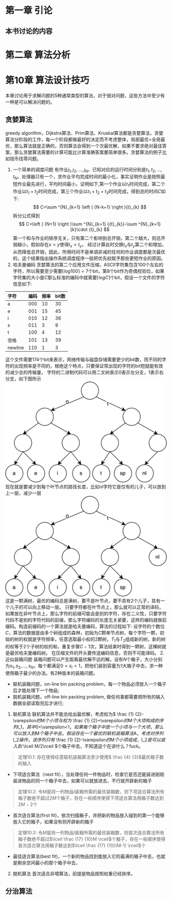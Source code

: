 # 第一章 引论
## 本书讨论的内容

# 第二章 算法分析
# 第10章 算法设计技巧
本章讨论用于求解问题的5种通常类型的算法，对于很对问题，这些方法中至少有一种是可以解决问题的。
## 贪婪算法
greedy algorithm，Dijkstra算法、Prim算法、Kruskal算法都是贪婪算法，贪婪算法分阶段的工作，每一个阶段都做最好的决定而不考虑整体，局部最优=全局最优，那么算法就是正确的，否则算法会得到一个次最优解，如果不要求绝对最佳答案，那么贪婪算法需要的计算可能比计算准确答案要简单很多。贪婪算法的例子比如钱币找零问题。
1. 一个简单的调度问题
有作业$j_1,j_2,...,j_N$，已知对应的运行时间分别是$t_1,t_2,...,t_N$，处理器只有一个，求作业平均完成时间的最小化，事实证明作业是按照最短作业最先进行，平均时间最小，证明如下,第一个作业以$t_1$时间完成，第二个作业以$t_1+t_2$时间完成，第三个作业以$t_1+t_2+t_3$时间完成，得到总的时间$C$如下:
$$ C=\sum ^{N}_{k=1} \left ( {N-k+1} \right ){t}_{k} $$
拆分公式得到
$$ C=\left ( {N+1} \right )\sum ^{N}_{k=1} {{t}_{k}}-\sum ^{N}_{k=1} {k}\cdot {t}_{k} $$
第一个和与作业的排序无关，只有第二个影响到总开销，第二个越大，则总开销越小，假如存在$x>y$使得$t_x<t_y$，
经过计算此时交换$t_x$与$t_y$第二个和增加，从而降低总开销，因此，所用时间不是单调非减的任何的作业调度都是次最优的，这个结果指出操作系统调度程序一般把优先权赋予那些更短作业的原因。
2. 哈夫曼编码
贪婪算法的第二个应用文件压缩，ASCII字符集包含100个左右的字符，所以需要至少需要$⌈log 100⌉=7$个bit，第8个bit作为奇偶校验位，如果字符集的大小是$C$那么标准的编码中就需要$⌈log C⌉$个bit，假设一个文件的字符信息如下:

|字符|编码|频率|bit数|
|:---|:---|:---|:---|
|a|000|10|30|
|e|001|15|45|
|i|010|12|36|
|s|011|3|9|
|t|100|4|12|
|空格|101|13|39|
|newline|110|1|3|
这个文件需要174个bit来表示，网络传输与磁盘存储需要更少的bit数，而不同的字符的出现频率是不同的，根绝这个特点，只要保证常出现的字符的bit短就能有效的减少总的传输量，
字符的二进制代码可以用二叉树表示0表示左分支，1表示右分支，如下图所示
![字符二叉树](adtjava/trie-%E7%AC%AC%201%20%E9%A1%B5.drawio.png)
现在就是要减少到每个叶节点的路径长度，比如nl字符它是仅有的儿子，可以放到上一层，减少一层
![字符二叉树](adtjava/trie-%E7%AC%AC%202%20%E9%A1%B5.drawio.png)
这是一颗满树，最优的编码总是满树，要不是叶节点，要不具有2个儿子，具有一个儿子的可以向上移动一层。
只要字符都在叶节点上，那么就可以正常的译码，如果放在非叶节点上，那么字符的前缀可能会是别的字符，存在二义性，只要字符代码不是别的字符代码的前缀，那么字符编码的长度无关紧要，这样的编码就做前缀码。构造前缀码的一个算法就是哈夫曼编码，算法的过程如下:
设字符的个数位$C$，算法的数据是由多个树组成的森林，初始为$C$颗单节点树，每个字符一颗，初始的树的权就是字符频率，任意选取最小权的2颗树，$T_1$与$T_2$组成新的树，新的树的权等于2个子树的权的和，重复步骤$C-1$次，算法结束时得到一颗树，这棵树就是最优哈夫曼编码树。
在压缩文件的开头要传送编码信息，否则不可能译码。
2. 近似装箱问题
装箱问题可以产生距离最优解不远的解。设有$N$个箱子，大小分别为$s_1,s_2,...,s_N$，每个都满足$0<s_i<1$，把他们装到容量为1大箱子中去，求一种使用箱子最少的办法。有2种版本的装箱问题。

- 联机装箱问题，on-line bin packing problem，每一个物品必须放入一个箱子后才能处理下一个物品;
- 脱机装箱问题，off-line bin packing problem, 做任何事都需要把所有的输入数据全部读取完后才进行;
1. 联机算法
联机算法并不能总给出最优解，考虑权为$ \frac {1} {2}-\varepsilon$的$M$个小项与权为$ \frac {1} {2}+\varepsilon$的$M$个大项构成的序列$I_1$，其中$0<\varepsilon<1$，如果每个箱子中放一个小项与一个大项，那么可以放入到$M$个箱子中去，假设存在一个最优的联机装箱算法$A$，考虑对序列$I_2$操作，该序列只有$ \frac {1} {2}-\varepsilon$的$M$个小项组成，$I_2$是可以装入到$ \lceil M/2\rceil  $个箱子中去，不知道这个在讲什么？fuck。
> 定理10.1: 存在使得任意联机装箱算法至少使用$ \frac {4} {3}$最优箱子数的输入

- 下项适合算法（next fit），当处理任何一件物品时，检查它是否还能装进刚刚装进物品的同一个箱子中去，如果可以就放进去，不行就开辟新的箱子
> 定理10.2: 令$M$是将一列物品$I$装箱所需的最优装箱数，则下项适合算法所有箱子数绝不超过$2M$个箱子，存在一些顺序使得下项适合算法用箱子数达到$2M-2$个

- 首次适合算法(first fit)，依次扫描箱子，并把新的物品放入碰到的第一个能够放入它的箱子，如果没有则开辟新的箱子
> 定理10.3: 令$M$是将一列物品$I$装箱所需的最优装箱数，则首次适合算法所有箱子数绝不超过$\lceil \frac {17} {10}M \rceil$个箱子，存在一些顺序使得首次适合算法用箱子数达到$\lceil \frac {17} {10}(M-1) \rceil$个

- 最佳适合算法(best fit)，一个新的物品找到能放入它的最满的箱子中去，也就是剩余空间最小的那个箱子中去，
2. 脱机算法
首次适合非增算法，前提是物品按照权重已经排序。

## 分治算法


